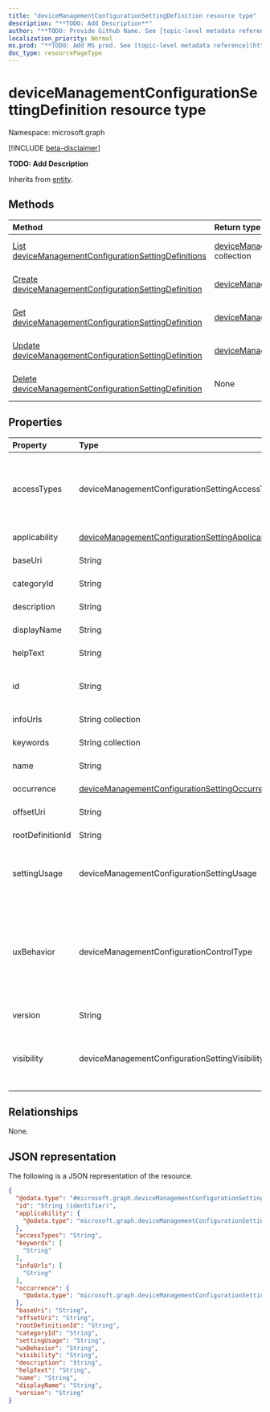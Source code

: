 ```yaml
---
title: "deviceManagementConfigurationSettingDefinition resource type"
description: "**TODO: Add Description**"
author: "**TODO: Provide Github Name. See [topic-level metadata reference](https://msgo.azurewebsites.net/add/document/guidelines/metadata.html#topic-level-metadata)**"
localization_priority: Normal
ms.prod: "**TODO: Add MS prod. See [topic-level metadata reference](https://msgo.azurewebsites.net/add/document/guidelines/metadata.html#topic-level-metadata)**"
doc_type: resourcePageType
---
```


# deviceManagementConfigurationSettingDefinition resource type

Namespace: microsoft.graph

[!INCLUDE [beta-disclaimer](../../includes/beta-disclaimer.md)]

**TODO: Add Description**


Inherits from [entity](../resources/entity.md).

## Methods
|Method|Return type|Description|
|:---|:---|:---|
|[List deviceManagementConfigurationSettingDefinitions](../api/intune-devicemanagementconfigurationsettingdefinition-list.md)|[deviceManagementConfigurationSettingDefinition](../resources/intune-devicemanagementconfigurationsettingdefinition.md) collection|Get a list of the [deviceManagementConfigurationSettingDefinition](../resources/devicemanagementconfigurationsettingdefinition.md) objects and their properties.|
|[Create deviceManagementConfigurationSettingDefinition](../api/intune-devicemanagementconfigurationsettingdefinition-create.md)|[deviceManagementConfigurationSettingDefinition](../resources/intune-devicemanagementconfigurationsettingdefinition.md)|Create a new [deviceManagementConfigurationSettingDefinition](../resources/intune-devicemanagementconfigurationsettingdefinition.md) object.|
|[Get deviceManagementConfigurationSettingDefinition](../api/intune-devicemanagementconfigurationsettingdefinition-get.md)|[deviceManagementConfigurationSettingDefinition](../resources/intune-devicemanagementconfigurationsettingdefinition.md)|Read the properties and relationships of a [deviceManagementConfigurationSettingDefinition](../resources/intune-devicemanagementconfigurationsettingdefinition.md) object.|
|[Update deviceManagementConfigurationSettingDefinition](../api/intune-devicemanagementconfigurationsettingdefinition-update.md)|[deviceManagementConfigurationSettingDefinition](../resources/intune-devicemanagementconfigurationsettingdefinition.md)|Update the properties of a [deviceManagementConfigurationSettingDefinition](../resources/intune-devicemanagementconfigurationsettingdefinition.md) object.|
|[Delete deviceManagementConfigurationSettingDefinition](../api/intune-devicemanagementconfigurationsettingdefinition-delete.md)|None|Deletes a [deviceManagementConfigurationSettingDefinition](../resources/intune-devicemanagementconfigurationsettingdefinition.md) object.|

## Properties
|Property|Type|Description|
|:---|:---|:---|
|accessTypes|deviceManagementConfigurationSettingAccessTypes|**TODO: Add Description**. Possible values are: `none`, `add`, `copy`, `delete`, `get`, `replace`, `execute`.|
|applicability|[deviceManagementConfigurationSettingApplicability](../resources/intune-devicemanagementconfigurationsettingapplicability.md)|**TODO: Add Description**|
|baseUri|String|**TODO: Add Description**|
|categoryId|String|**TODO: Add Description**|
|description|String|**TODO: Add Description**|
|displayName|String|**TODO: Add Description**|
|helpText|String|**TODO: Add Description**|
|id|String|**TODO: Add Description** Inherited from [entity](../resources/entity.md)|
|infoUrls|String collection|**TODO: Add Description**|
|keywords|String collection|**TODO: Add Description**|
|name|String|**TODO: Add Description**|
|occurrence|[deviceManagementConfigurationSettingOccurrence](../resources/intune-devicemanagementconfigurationsettingoccurrence.md)|**TODO: Add Description**|
|offsetUri|String|**TODO: Add Description**|
|rootDefinitionId|String|**TODO: Add Description**|
|settingUsage|deviceManagementConfigurationSettingUsage|**TODO: Add Description**. Possible values are: `none`, `configuration`.|
|uxBehavior|deviceManagementConfigurationControlType|**TODO: Add Description**. Possible values are: `default`, `dropdown`, `smallTextBox`, `largeTextBox`, `toggle`, `multiheaderGrid`, `contextPane`.|
|version|String|**TODO: Add Description**|
|visibility|deviceManagementConfigurationSettingVisibility|**TODO: Add Description**. Possible values are: `none`, `settingsCatalog`, `template`.|

## Relationships
None.

## JSON representation
The following is a JSON representation of the resource.
<!-- {
  "blockType": "resource",
  "keyProperty": "id",
  "@odata.type": "microsoft.graph.deviceManagementConfigurationSettingDefinition",
  "baseType": "microsoft.graph.entity",
  "openType": false
}
-->
``` json
{
  "@odata.type": "#microsoft.graph.deviceManagementConfigurationSettingDefinition",
  "id": "String (identifier)",
  "applicability": {
    "@odata.type": "microsoft.graph.deviceManagementConfigurationSettingApplicability"
  },
  "accessTypes": "String",
  "keywords": [
    "String"
  ],
  "infoUrls": [
    "String"
  ],
  "occurrence": {
    "@odata.type": "microsoft.graph.deviceManagementConfigurationSettingOccurrence"
  },
  "baseUri": "String",
  "offsetUri": "String",
  "rootDefinitionId": "String",
  "categoryId": "String",
  "settingUsage": "String",
  "uxBehavior": "String",
  "visibility": "String",
  "description": "String",
  "helpText": "String",
  "name": "String",
  "displayName": "String",
  "version": "String"
}
```


